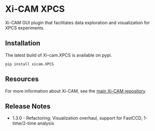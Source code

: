 # Xi-CAM XPCS

Xi-CAM GUI plugin that facilitates data exploration and visualization for XPCS experiments.


## Installation

The latest build of Xi-cam.XPCS is available on pypi.

```
pip install xicam.XPCS
```

## Resources

For more information about Xi-CAM, see the [main Xi-CAM repository](https://github.com/xi-cam/xi-cam)

## Release Notes

* 1.3.0 - Refactoring; Visualization overhaul, support for FastCCD, 1-time/2-time analysis

